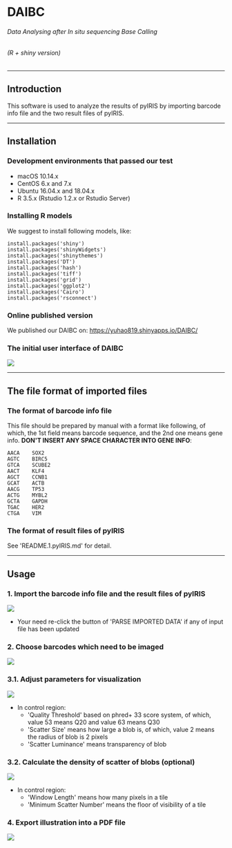 # DAIBC
###### Data Analysing after *In situ* sequencing Base Calling
###### (R + shiny version)

---

## Introduction

This software is used to analyze the results of pyIRIS by importing barcode info file and the two result files of 
pyIRIS.

---

## Installation
### Development environments that passed our test

* macOS 10.14.x
* CentOS 6.x and 7.x
* Ubuntu 16.04.x and 18.04.x
* R 3.5.x (Rstudio 1.2.x or Rstudio Server)

### Installing R models

We suggest to install following models, like:

	install.packages('shiny')
	install.packages('shinyWidgets')
	install.packages('shinythemes')
	install.packages('DT')
	install.packages('hash')
	install.packages('tiff')
	install.packages('grid')
	install.packages('ggplot2')
	install.packages('Cairo')
	install.packages('rsconnect')

### Online published version

We published our DAIBC on: https://yuhao819.shinyapps.io/DAIBC/

### The initial user interface of DAIBC
![](./misc/s0.png)

---

## The file format of imported files
### The format of barcode info file

This file should be prepared by manual with a format like following, of which, the 1st field means barcode sequence, 
and the 2nd one means gene info. **DON'T INSERT ANY SPACE CHARACTER INTO GENE INFO**:

    AACA    SOX2
    AGTC    BIRC5
    GTCA    SCUBE2
    AACT    KLF4
    AGCT    CCNB1
    GCAT    ACTB
    AACG    TP53
    ACTG    MYBL2
    GCTA    GAPDH
    TGAC    HER2
    CTGA    VIM

### The format of result files of pyIRIS

See 'README.1.pyIRIS.md' for detail.

---

## Usage
### 1. Import the barcode info file and the result files of pyIRIS

![](./misc/s1.png)

* Your need re-click the button of 'PARSE IMPORTED DATA' if any of input file has been updated

### 2. Choose barcodes which need to be imaged

![](./misc/s2.png)

### 3.1. Adjust parameters for visualization

![](./misc/s3.png)

* In control region:
    * 'Quality Threshold' based on phred+ 33 score system, of which, value 53 means Q20 and value 63 means Q30
    * 'Scatter Size' means how large a blob is, of which, value 2 means the radius of blob is 2 pixels
    * 'Scatter Luminance' means transparency of blob

### 3.2. Calculate the density of scatter of blobs (optional)

![](./misc/s4.png)

* In control region:
    * 'Window Length' means how many pixels in a tile
    * 'Minimum Scatter Number' means the floor of visibility of a tile
    
### 4. Export illustration into a PDF file

![](./misc/s5.png)